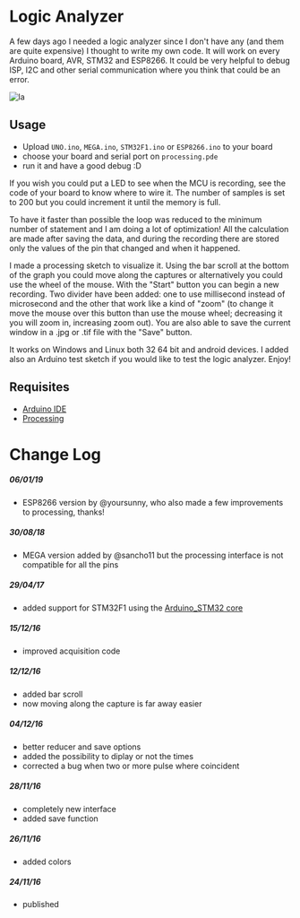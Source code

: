 # Logic Analyzer

A few days ago I needed a logic analyzer since I don't have any (and them are quite expensive) I thought to write my own code. It will work on every Arduino board, AVR, STM32 and ESP8266. It could be very helpful to debug ISP, I2C and other serial communication where you think that could be an error.

![la](https://image.ibb.co/mEAvfU/3.jpg)

## Usage

- Upload `UNO.ino`, `MEGA.ino`, `STM32F1.ino` or `ESP8266.ino` to your board
- choose your board and serial port on `processing.pde`
- run it and have a good debug :D

If you wish you could put a LED to see when the MCU is recording, see the code of your board to know where to wire it. The number of samples is set to 200 but you could increment it until the memory is full.

To have it faster than possible the loop was reduced to the minimum number of statement and I am doing a lot of optimization! All the calculation are made after saving the data, and during the recording there are stored only the values of the pin that changed and when it happened.

I made a processing sketch to visualize it. Using the bar scroll at the bottom of the graph you could move along the captures or alternatively you could use the wheel of the mouse. With the "Start" button you can begin a new recording. Two divider have been added: one to use millisecond instead of microsecond and the other that work like a kind of "zoom" (to change it move the mouse over this button than use the mouse wheel; decreasing it you will zoom in, increasing zoom out). You are also able to save the current window in a .jpg or .tif file with the "Save" button.

It works on Windows and Linux both 32 64 bit and android devices. I added also an Arduino test sketch if you would like to test the logic analyzer. 
Enjoy!

## Requisites

- [Arduino IDE](https://www.arduino.cc/en/main/software)
- [Processing](https://processing.org/download/)

# Change Log

##### 06/01/19
- ESP8266 version by @yoursunny, who also made a few improvements to processing, thanks!

##### 30/08/18
- MEGA version added by @sancho11 but the processing interface is not compatible for all the pins

##### 29/04/17
- added support for STM32F1 using the [Arduino_STM32 core](https://github.com/rogerclarkmelbourne/Arduino_STM32)

##### 15/12/16
- improved acquisition code

##### 12/12/16
- added bar scroll
- now moving along the capture is far away easier

##### 04/12/16
- better reducer and save options
- added the possibility to diplay or not the times
- corrected a bug when two or more pulse where coincident

##### 28/11/16
- completely new interface
- added save function

##### 26/11/16
- added colors

##### 24/11/16
- published
